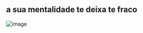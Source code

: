 ## a sua mentalidade te deixa te fraco

<!--
**jhoni135063/jhoni135063** is a ✨ _special_ ✨ repository because its `README.md` (this file) appears on your GitHub profile.

Here are some ideas to get you started:

- 🔭 I’m currently working on ...
- 🌱 I’m currently learning ...
- 👯 I’m looking to collaborate on ...
- 🤔 I’m looking for help with ...
- 💬 Ask me about ...
- 📫 How to reach me: ...
- 😄 Pronouns: ...
- ⚡ Fun fact: ...
-->
![image](https://github.com/jhoni135063/jhoni135063/assets/172334390/875073c4-a4fc-46d4-88a9-dfe5536f1850)
